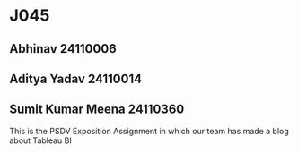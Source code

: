 # J045
## Abhinav 24110006
## Aditya Yadav 24110014
## Sumit Kumar Meena 24110360
This is the PSDV Exposition Assignment in which our team has made a blog about Tableau BI
